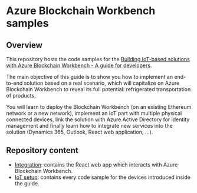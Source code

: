 # Azure Blockchain Workbench samples

## Overview 

This repository hosts the code samples for the [Building IoT-based solutions with Azure Blockchain Workbench - A guide for developers](./Documentation/Building%20IoT-based%20solutions%20with%20Azure%20Blockchain%20Workbench%20-%20A%20guide%20for%20developers.pdf).

The main objective of this guide is to show you how to implement an end-to-end solution based on a real scenario, which will capitalize on Azure Blockchain Workbench to reveal its full potential: refrigerated transportation of products. 

You will learn to deploy the Blockchain Workbench (on an existing Ethereum network or a new network), implement an IoT part with multiple physical connected devices, link the solution with Azure Active Directory for identity management and finally learn how to integrate new services into the solution (Dynamics 365, Outlook, React web application, ...).

## Repository content

- [Integration](./Integration): contains the React web app which interacts with Azure Blockchain Workbench. 
- [IoT setup](./IoT%20setup): contains every code sample for the devices introduced inside the guide.
